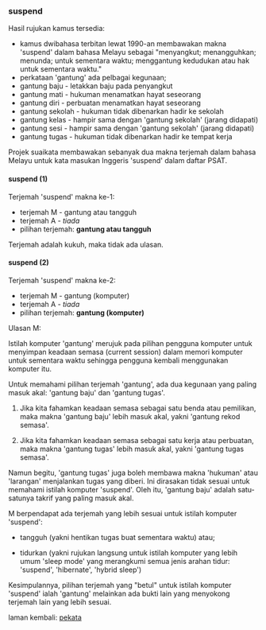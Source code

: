 ---
---

### suspend

Hasil rujukan kamus tersedia:

* kamus dwibahasa terbitan lewat 1990-an membawakan makna
'suspend' dalam bahasa Melayu sebagai "menyangkut;
menangguhkan; menunda; untuk sementara waktu; menggantung
kedudukan atau hak untuk sementara waktu."
* perkataan 'gantung' ada pelbagai kegunaan;
* gantung baju - letakkan baju pada penyangkut
* gantung mati - hukuman menamatkan hayat seseorang
* gantung diri - perbuatan menamatkan hayat seseorang
* gantung sekolah - hukuman tidak dibenarkan hadir ke sekolah
* gantung kelas - hampir sama dengan 'gantung sekolah' (jarang didapati)
* gantung sesi - hampir sama dengan 'gantung sekolah' (jarang didapati)
* gantung tugas - hukuman tidak dibenarkan hadir ke tempat kerja

Projek suaikata membawakan sebanyak dua makna terjemah
dalam bahasa Melayu untuk kata masukan Inggeris 'suspend'
dalam daftar PSAT.

#### suspend (1)

Terjemah 'suspend' makna ke-1:

* terjemah M - gantung atau tangguh
* terjemah A - *tiada*
* pilihan terjemah: **gantung atau tangguh**

Terjemah adalah kukuh, maka tidak ada ulasan.

#### suspend (2)

Terjemah 'suspend' makna ke-2:

* terjemah M - gantung (komputer)
* terjemah A - *tiada*
* pilihan terjemah: **gantung (komputer)**

Ulasan M:

Istilah komputer 'gantung' merujuk pada pilihan pengguna
komputer untuk menyimpan keadaan semasa (current session)
dalam memori komputer untuk sementara waktu sehingga
pengguna kembali menggunakan komputer itu.

Untuk memahami pilihan terjemah 'gantung', ada dua kegunaan
yang paling masuk akal: 'gantung baju' dan 'gantung tugas'.

1. Jika kita fahamkan keadaan semasa sebagai satu benda atau
pemilikan, maka makna 'gantung baju' lebih masuk akal, yakni
'gantung rekod semasa'.

2. Jika kita fahamkan keadaan semasa sebagai satu kerja atau
perbuatan, maka makna 'gantung tugas' lebih masuk akal,
yakni 'gantung tugas semasa'.

Namun begitu, 'gantung tugas' juga boleh membawa makna
'hukuman' atau 'larangan' menjalankan tugas yang diberi. Ini
dirasakan tidak sesuai untuk memahami istilah komputer
'suspend'. Oleh itu, 'gantung baju' adalah satu-satunya
takrif yang paling masuk akal.

M berpendapat ada terjemah yang lebih sesuai untuk istilah
komputer 'suspend':

* tangguh (yakni hentikan tugas buat sementara waktu) atau;

* tidurkan (yakni rujukan langsung untuk istilah komputer
yang lebih umum 'sleep mode' yang merangkumi semua jenis
arahan tidur: 'suspend', 'hibernate', 'hybrid sleep')

Kesimpulannya, pilihan terjemah yang "betul" untuk istilah
komputer 'suspend' ialah 'gantung' melainkan ada bukti lain
yang menyokong terjemah lain yang lebih sesuai.

laman kembali: [pekata][0]

  [0]: ../pekata.md
